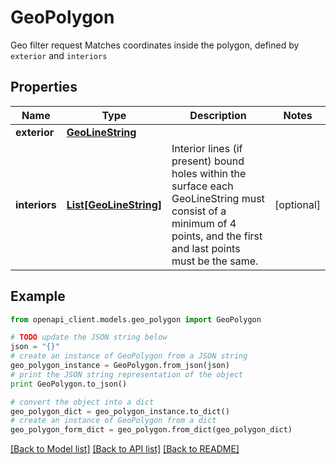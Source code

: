# GeoPolygon

Geo filter request  Matches coordinates inside the polygon, defined by `exterior` and `interiors`

## Properties
Name | Type | Description | Notes
------------ | ------------- | ------------- | -------------
**exterior** | [**GeoLineString**](GeoLineString.md) |  | 
**interiors** | [**List[GeoLineString]**](GeoLineString.md) | Interior lines (if present) bound holes within the surface each GeoLineString must consist of a minimum of 4 points, and the first and last points must be the same. | [optional] 

## Example

```python
from openapi_client.models.geo_polygon import GeoPolygon

# TODO update the JSON string below
json = "{}"
# create an instance of GeoPolygon from a JSON string
geo_polygon_instance = GeoPolygon.from_json(json)
# print the JSON string representation of the object
print GeoPolygon.to_json()

# convert the object into a dict
geo_polygon_dict = geo_polygon_instance.to_dict()
# create an instance of GeoPolygon from a dict
geo_polygon_form_dict = geo_polygon.from_dict(geo_polygon_dict)
```
[[Back to Model list]](../README.md#documentation-for-models) [[Back to API list]](../README.md#documentation-for-api-endpoints) [[Back to README]](../README.md)


